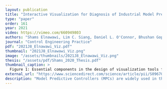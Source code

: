 ```yaml
---
layout: publication
title: "Interactive Visualization for Diagnosis of Industrial Model Predictive Controllers with Steady-State Optimizers"
type: "paper"
order: 161
year: 2021
video: https://vimeo.com/660949803
authors: "Shams Elnawawi, Lim C. Siang, Daniel L. O'Connor, Bhushan Gopaluni"
journal: "Control Engineering Practice"
pdf: "2021J8_Elnawawi_Viz.pdf"
thumbnail: "2021J8_Elnawawi_Viz.png"
image: "/assets/thumbnails/2021J8_Elnawawi_Viz.png"
thesis: "/assets/pdf/Shams_2020_Thesis.pdf"
thumbnail_caption: >
  Figure 1: Essential components in the design of visualization tools for MPC systems. Engineers and operators often need to interact with the control system through a user interface to diagnose faults and abnormal controller behaviour. MPC systems store and generate large amounts of data in various forms, including process models and gain matrices, time series process data, and optimizer solutions. MPC users must successfully navigate through these complex datasets to obtain situational knowledge of the controller [...]
external_url: "https://www.sciencedirect.com/science/article/pii/S0967066121003014?dgcid=coauthor"
description: "Model Predictive Controllers (MPCs) are widely used in the process industries and are typically implemented with an integrated Linear Program (LP) optimizer in the form of two-stage LP-MPC systems. Despite significant control-theoretic advances in MPC design and performance evaluation in academia, there is still a gap in addressing operational issues in real-world MPC controllers. In particular, engineers and operators responsible for sustaining MPCs often need to interpret the LP solution to understand the controller’s actions. Without easy interpretability, it is difficult to troubleshoot MPCs especially for large-dimensional controllers. To alleviate this difficulty, a systematic approach that facilitates LP solution diagnostics using tools from data visualization and process control is developed. The ‘partial pivoting’ operation - an industrial practice that has seen limited exposure in academic literature - is discussed in detail with regards to its role in LP solution diagnosis. Typical workflows for diagnosing problematic controllers are used in conjunction with data visualization principles to guide the design of new tools focused on visualizing variable constraint data that facilitate the diagnosis process. These proposed tools are designed using Munzner’s “Nested Model” as a guiding framework for visualization design and evaluation. The use of these tools is demonstrated in multiple industrial examples, with comparison to current industrial methodologies."
---
```

